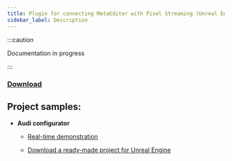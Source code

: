 ```yaml
---
title: Plugin for connecting MetaEditor with Pixel Streaming (Unreal Engine)
sidebar_label: Description
---
```


:::caution

Documentation in progress

:::

### [Download](https://github.com/markolofsen/metaplugin-pixel-streaming)

## Project samples:

- **Audi configurator**
  
  - [Real-time demonstration](https://ps.metaeditor.io/player/lumen?view=1)
  
  - [Download a ready-made project for Unreal Engine](https://metapublic.s3.amazonaws.com/CarConfigurator.zip)
